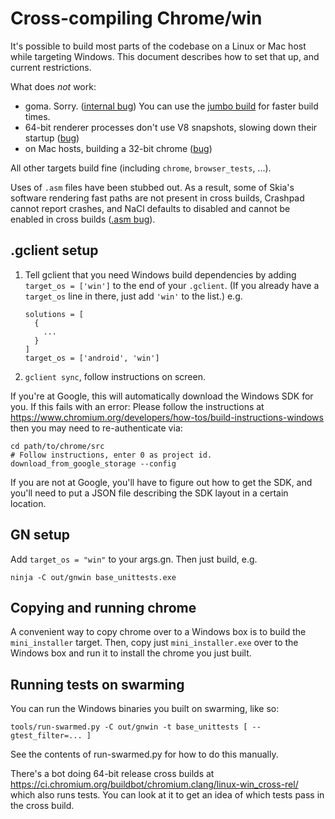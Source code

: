 # Cross-compiling Chrome/win

It's possible to build most parts of the codebase on a Linux or Mac host while
targeting Windows.  This document describes how to set that up, and current
restrictions.

What does *not* work:

* goma. Sorry. ([internal bug](http://b/64390790)) You can use the
  [jumbo build](jumbo.md) for faster build times.
* 64-bit renderer processes don't use V8 snapshots, slowing down their startup
  ([bug](https://crbug.com/803591))
* on Mac hosts, building a 32-bit chrome ([bug](https://crbug.com/794838))

All other targets build fine (including `chrome`, `browser_tests`, ...).

Uses of `.asm` files have been stubbed out.  As a result, some of Skia's
software rendering fast paths are not present in cross builds, Crashpad cannot
report crashes, and NaCl defaults to disabled and cannot be enabled in
cross builds ([.asm bug](https://crbug.com/762167)).

## .gclient setup

1. Tell gclient that you need Windows build dependencies by adding
   `target_os = ['win']` to the end of your `.gclient`.  (If you already
   have a `target_os` line in there, just add `'win'` to the list.) e.g.

       solutions = [
         {
           ...
         }
       ]
       target_os = ['android', 'win']

1. `gclient sync`, follow instructions on screen.

If you're at Google, this will automatically download the Windows SDK for you.
If this fails with an error: Please follow the instructions at
https://www.chromium.org/developers/how-tos/build-instructions-windows
then you may need to re-authenticate via:

    cd path/to/chrome/src
    # Follow instructions, enter 0 as project id.
    download_from_google_storage --config

If you are not at Google, you'll have to figure out how to get the SDK, and
you'll need to put a JSON file describing the SDK layout in a certain location.

## GN setup

Add `target_os = "win"` to your args.gn.  Then just build, e.g.

    ninja -C out/gnwin base_unittests.exe

## Copying and running chrome

A convenient way to copy chrome over to a Windows box is to build the
`mini_installer` target.  Then, copy just `mini_installer.exe` over
to the Windows box and run it to install the chrome you just built.

## Running tests on swarming

You can run the Windows binaries you built on swarming, like so:

    tools/run-swarmed.py -C out/gnwin -t base_unittests [ --gtest_filter=... ]

See the contents of run-swarmed.py for how to do this manually.

There's a bot doing 64-bit release cross builds at
https://ci.chromium.org/buildbot/chromium.clang/linux-win_cross-rel/
which also runs tests. You can look at it to get an idea of which tests pass in
the cross build.
